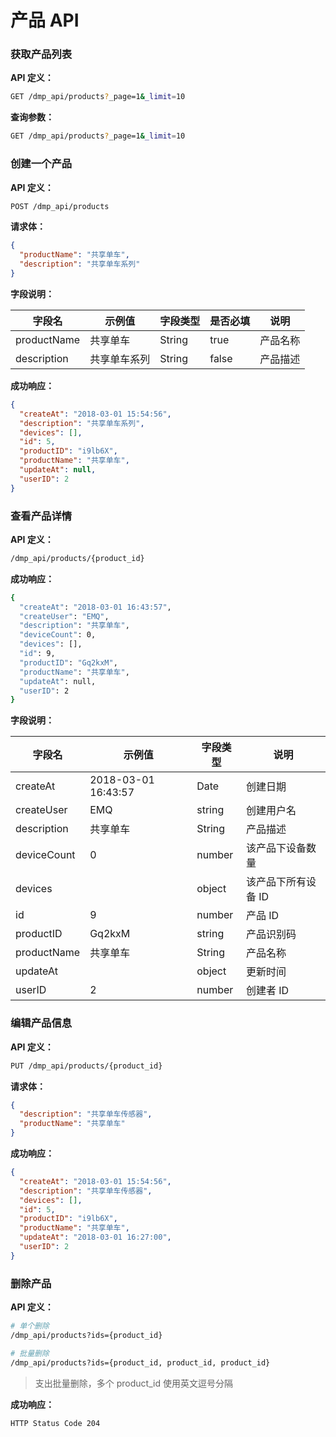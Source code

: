 # 产品 API

### 获取产品列表

**API 定义：**
```bash
GET /dmp_api/products?_page=1&_limit=10 
```

**查询参数：**
```bash
GET /dmp_api/products?_page=1&_limit=10
```

### 创建一个产品

**API 定义：**
```bash
POST /dmp_api/products
```

**请求体：**

```json
{
  "productName": "共享单车",
  "description": "共享单车系列"
}
```

**字段说明：**

| 字段名         | 示例值   | 字段类型   | 是否必填  | 说明   |
| ----------- | ----- | ------ | ----- | ---- |
| productName | 共享单车 | String | true  | 产品名称 |
| description | 共享单车系列  | String | false | 产品描述   | 



**成功响应：**

```json
{
  "createAt": "2018-03-01 15:54:56",
  "description": "共享单车系列",
  "devices": [],
  "id": 5,
  "productID": "i9lb6X",
  "productName": "共享单车",
  "updateAt": null,
  "userID": 2
}
```

### 查看产品详情

**API 定义：**

```bash
/dmp_api/products/{product_id}
```

**成功响应：**

```bash
{
  "createAt": "2018-03-01 16:43:57",
  "createUser": "EMQ",
  "description": "共享单车",
  "deviceCount": 0,
  "devices": [],
  "id": 9,
  "productID": "Gq2kxM",
  "productName": "共享单车",
  "updateAt": null,
  "userID": 2
}
```

**字段说明：**

| 字段名         | 示例值                 | 字段类型   | 说明   |
| ----------- | ------------------- | ------ | ---- |
| createAt    | 2018-03-01 16:43:57 | Date | 创建日期      |
| createUser  | EMQ              | string | 创建用户名     |
| description | 共享单车                | String | 产品描述   |
| deviceCount | 0                   | number | 该产品下设备数量     |
| devices     |                     | object | 该产品下所有设备 ID     |
| id          | 9                   | number | 产品 ID     |
| productID   | Gq2kxM              | string | 产品识别码     |
| productName | 共享单车                | String | 产品名称 |
| updateAt    |                     | object | 更新时间     |
| userID      | 2                   | number | 创建者 ID    | 


### 编辑产品信息

**API 定义：**

```bash
PUT /dmp_api/products/{product_id}
```

**请求体：**

```json
{
  "description": "共享单车传感器",
  "productName": "共享单车"
}
```




**成功响应：**

```json
{
  "createAt": "2018-03-01 15:54:56",
  "description": "共享单车传感器",
  "devices": [],
  "id": 5,
  "productID": "i9lb6X",
  "productName": "共享单车",
  "updateAt": "2018-03-01 16:27:00",
  "userID": 2
}
``` 

### 删除产品

**API 定义：**
```bash
# 单个删除
/dmp_api/products?ids={product_id}

# 批量删除
/dmp_api/products?ids={product_id, product_id, product_id}
```
> 支出批量删除，多个 product_id 使用英文逗号分隔


**成功响应：**

```bash
HTTP Status Code 204
```

